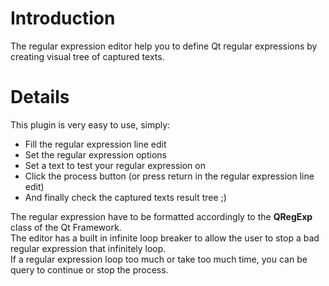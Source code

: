 # Introduction #

The regular expression editor help you to define Qt regular expressions by creating visual tree of captured texts.

# Details #

This plugin is  very easy to use, simply:

  * Fill the regular expression line edit
  * Set the regular expression options
  * Set a text to test your regular expression on
  * Click the process button (or press return in the regular expression line edit)
  * And finally check the captured texts result tree ;)

The regular expression have to be formatted accordingly to the **QRegExp** class of the Qt Framework.<br />
The editor has a built in infinite loop breaker to allow the user to stop a bad regular expression that infinitely loop.<br />
If a regular expression loop too much or take too much time, you can be query to continue or stop the process.